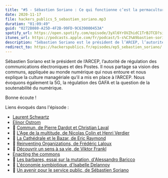 ```yaml
---
title: "#5 - Sébastien Soriano : Ce qui fonctionne c’est la permaculture managériale ; une rencontre inattendue entre des gens différents"
date: 2020-11-17
file: hackers_publics_5_sebastien_soriano.mp3
duration: "01:09:49"
guid: "0272B080-A25D-4F2B-99FD-9C639000453A"
spotify_url: https://open.spotify.com/episode/3yXl6YrOVZhidC1TrBJTCD?si=DlSxB6KPQZifRyz0_wq5Yg
itunes_url: https://podcasts.apple.com/fr/podcast/5-s%C3%A9bastien-soriano-ce-qui-fonctionne-cest-la-permaculture/id1498775170?i=1000499067377
description: "Sébastien Soriano est le président de l’ARCEP, l’autorité de régulation des communications électroniques et des Postes. Il nous partage sa vision des communs, appliquée au monde numérique qui nous entoure et nous explique la culture managériale qu’il a mis en place à l’ARCEP. Nous évoquons également la 5G, la régulation des GAFA et la question de la soutenabilité du numérique. Bonne écoute !"
redirect_to: https://hackerspublics.fr/episodes/ep5_sebastien_soriano/
---
```


Sébastien Soriano est le président de l’ARCEP, l’autorité de régulation des communications électroniques et des Postes. Il nous partage sa vision des communs, appliquée au monde numérique qui nous entoure et nous explique la culture managériale qu’il a mis en place à l’ARCEP. Nous évoquons également la 5G, la régulation des GAFA et la question de la soutenabilité du numérique.

Bonne écoute !

Liens évoqués dans l'épisode :

* [Laurent Schwartz](https://fr.wikipedia.org/wiki/Laurent_Schwartz_(math%C3%A9maticien))
* [Elinor Ostrom](https://fr.wikipedia.org/wiki/Elinor_Ostrom)
* 📘 [Commun, de Pierre Dardot et Christian Laval](https://www.cairn.info/commun--9782707186737.htm)
* 📘 [L'Age de la multitude, de Nicolas Colin et Henri Verdier](https://www.armand-colin.com/lage-de-la-multitude-2e-ed-entreprendre-et-gouverner-apres-la-revolution-numerique-9782200601447)
* 📘 [La Cathédrale et le Bazar, de Eric Raymond](https://fr.wikipedia.org/wiki/La_Cath%C3%A9drale_et_le_Bazar)
* 📘 [Reinventing Organizations, de Frédéric Laloux](https://www.reinventingorganizations.com/)
* 📘 [Découvrir un sens à sa vie, de Viktor Frankl](https://fr.wikipedia.org/wiki/Trotzdem_Ja_zum_Leben_sagen:_Ein_Psychologe_erlebt_das_Konzentrationslager)
* [Enacting the commons](http://enactingthecommons.la27eregion.fr/)
* 📘 [Les barbares, essai sur la mutation, d'Alessandro Baricco](http://www.gallimard.fr/Catalogue/GALLIMARD/Hors-serie-Litterature/Les-barbares)
* 📘 [L'économie symbiotique, d'Isabelle Delannoy ](https://fr.symbiotique.org/fr/)
* 📘 [Un avenir pour le service public, de Sébastien Soriano](https://www.odilejacob.fr/catalogue/sciences-humaines/sciences-politiques/un-avenir-pour-le-service-public_9782738153722.php)
